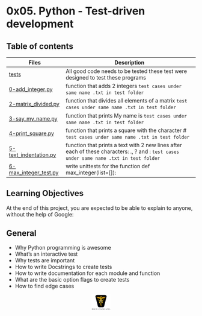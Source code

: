 # 0x05. Python - Test-driven development

## Table of contents

| Files                                                                                                                                                                              | Description                                                                                                                              |
| ---------------------------------------------------------------------------------------------------------------------------------------------------------------------------------- | ---------------------------------------------------------------------------------------------------------------------------------------- |
| [tests](https://github.com/ronroeandassociates/holbertonschool-higher_level_programming/tree/main/0x07-python-test_driven_development/tests)                                       | All good code needs to be tested these test were designed to test these programs                                                         |
| [0-add_integer.py](https://github.com/ronroeandassociates/holbertonschool-higher_level_programming/blob/main/0x07-python-test_driven_development/0-add_integer.py)                 | function that adds 2 integers `test cases under same name .txt in test folder`                                                           |
| [2-matrix_divided.py](https://github.com/ronroeandassociates/holbertonschool-higher_level_programming/blob/main/0x07-python-test_driven_development/2-matrix_divided.py)           | function that divides all elements of a matrix `test cases under same name .txt in test folder`                                          |
| [3-say_my_name.py](https://github.com/ronroeandassociates/holbertonschool-higher_level_programming/blob/main/0x07-python-test_driven_development/3-say_my_name.py)                 | function that prints My name is <first name> <last name> `test cases under same name .txt in test folder`                                |
| [4-print_square.py](https://github.com/ronroeandassociates/holbertonschool-higher_level_programming/blob/main/0x07-python-test_driven_development/4-print_square.py)               | function that prints a square with the character # `test cases under same name .txt in test folder`                                      |
| [5-text_indentation.py](https://github.com/ronroeandassociates/holbertonschool-higher_level_programming/blob/main/0x07-python-test_driven_development/5-text_indentation.py)       | function that prints a text with 2 new lines after each of these characters: ., ? and : `test cases under same name .txt in test folder` |
| [6-max_integer_test.py](https://github.com/ronroeandassociates/holbertonschool-higher_level_programming/tree/main/0x07-python-test_driven_development/tests/6-max_integer_test.py) | write unittests for the function def max_integer(list=[]):                                                                               |

## Learning Objectives

At the end of this project, you are expected to be able to explain to anyone, without the help of Google:

## General

- Why Python programming is awesome
- What’s an interactive test
- Why tests are important
- How to write Docstrings to create tests
- How to write documentation for each module and function
- What are the basic option flags to create tests
- How to find edge cases

<p align="center">
<img src="/images/roeHR-01.png" width=10% height=10%>
</p>
